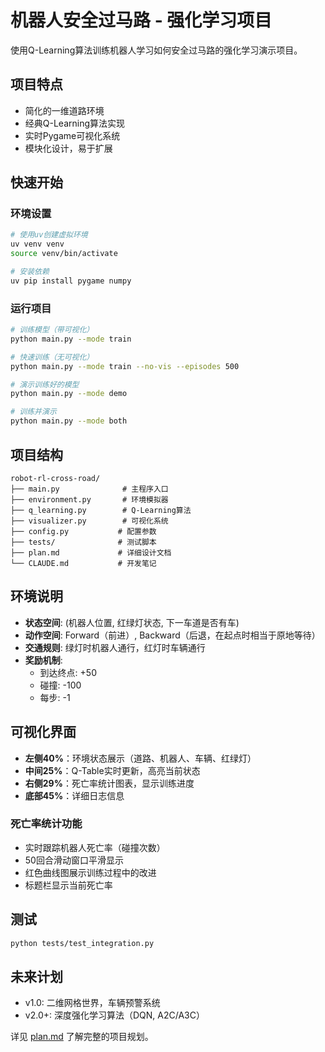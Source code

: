 # 机器人安全过马路 - 强化学习项目

使用Q-Learning算法训练机器人学习如何安全过马路的强化学习演示项目。

## 项目特点

- 简化的一维道路环境
- 经典Q-Learning算法实现
- 实时Pygame可视化系统
- 模块化设计，易于扩展

## 快速开始

### 环境设置

```bash
# 使用uv创建虚拟环境
uv venv venv
source venv/bin/activate

# 安装依赖
uv pip install pygame numpy
```

### 运行项目

```bash
# 训练模型（带可视化）
python main.py --mode train

# 快速训练（无可视化）
python main.py --mode train --no-vis --episodes 500

# 演示训练好的模型
python main.py --mode demo

# 训练并演示
python main.py --mode both
```

## 项目结构

```
robot-rl-cross-road/
├── main.py              # 主程序入口
├── environment.py       # 环境模拟器
├── q_learning.py        # Q-Learning算法
├── visualizer.py        # 可视化系统
├── config.py           # 配置参数
├── tests/              # 测试脚本
├── plan.md             # 详细设计文档
└── CLAUDE.md           # 开发笔记
```

## 环境说明

- **状态空间**: (机器人位置, 红绿灯状态, 下一车道是否有车)
- **动作空间**: Forward（前进）, Backward（后退，在起点时相当于原地等待）
- **交通规则**: 绿灯时机器人通行，红灯时车辆通行
- **奖励机制**:
  - 到达终点: +50
  - 碰撞: -100
  - 每步: -1

## 可视化界面

- **左侧40%**：环境状态展示（道路、机器人、车辆、红绿灯）
- **中间25%**：Q-Table实时更新，高亮当前状态
- **右侧29%**：死亡率统计图表，显示训练进度
- **底部45%**：详细日志信息

### 死亡率统计功能
- 实时跟踪机器人死亡率（碰撞次数）
- 50回合滑动窗口平滑显示
- 红色曲线图展示训练过程中的改进
- 标题栏显示当前死亡率

## 测试

```bash
python tests/test_integration.py
```

## 未来计划

- v1.0: 二维网格世界，车辆预警系统
- v2.0+: 深度强化学习算法（DQN, A2C/A3C）

详见 [plan.md](plan.md) 了解完整的项目规划。